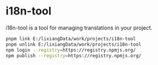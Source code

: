 # i18n-tool

i18n-tool is a tool for managing translations in your project.

```bash
pnpm link E:/lixiangData/work/projects/i18n-tool
pnpm unlink E:/lixiangData/work/projects/i18n-tool
npm login --registry=https://registry.npmjs.org/
npm publish --registry=https://registry.npmjs.org/
```
